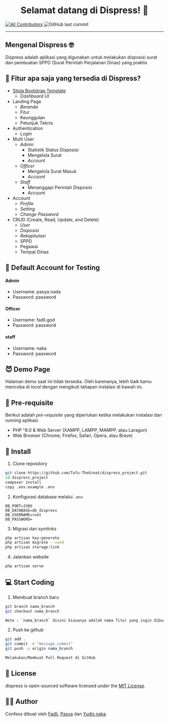 <h1 align="center">Selamat datang di Dispress! 👋</h1>

[![All Contributors](https://img.shields.io/github/contributors/Tofu-TheGreat/dispress_project)](https://github.com/Tofu-TheGreat/dispress_project/graphs/contributors)
![GitHub last commit](https://img.shields.io/github/last-commit/Tofu-TheGreat/dispress_project)

---

<h2 id="tentang">Mengenal Dispress 🤓</h2>

Dispress adalah aplikasi yang digunakan untuk melakukan disposisi surat dan pembuatan SPPD (Surat Perintah Perjalanan Dinas) yang praktis

<h2 id="fitur">🤔 Fitur apa saja yang tersedia di Dispress?</h2>

-   [Stisla Bootstrap Template](https://github.com/stisla/stisla)
    -   <i>Dashboard UI</i>
-   Landing Page
    -   <i>Beranda</i>
    -   Fitur
    -   Keunggulan
    -   Petunjuk Teknis
-   Authentication
    -   <i>Login</i>
-   Multi User
    -   <i>Admin</i>
        -   Statistik Status Disposisi
        -   Mengelola Surat
        -   <i>Account</i>
    -   <i>Officer</i>
        -   Mengelola Surat Masuk
        -   <i>Account</i>
    -   <i>Staff</i>
        -   Menanggapi Perintah Disposisi
        -   <i>Account</i>
-   Account
    -   <i>Profile</i>
    -   <i>Setting</i>
    -   <i>Change Password</i>
-   CRUD (Create, Read, Update, and Delete)
    -   <i>User</i>
    -   <i>Disposisi</i>
    -   <i>Rekapitulasi</i>
    -   SPPD
    -   Pegawai
    -   Tempat Dinas

<h2 id="testing-account">🔏 Default Account for Testing</h2>

#### Admin

-   Username: pasya.nada
-   Password: password

#### Officer

-   Username: fadli.god
-   Password: password

#### staff

-   Username: naka
-   Password: password

<h2 id="demo">😈 Demo Page</h2>

<p>Halaman demo saat ini tidak tersedia. Oleh karenanya, lebih baik kamu mencoba di <i>local</i> dengan mengikuti tahapan instalasi di bawah ini.</p>

<h2 id="syarat">💾 Pre-requisite</h2>

<p>Berikut adalah <i>pre-requisite</i> yang diperlukan ketika melakukan instalasi dan <i>running</i> aplikasi.</p>

-   PHP ^8.0 & Web Server (XAMPP, LAMPP, MAMPP, atau Laragon)
-   Web Browser (Chrome, Firefox, Safari, Opera, atau Brave)

<h2 id="download">🔽 Install</h2>

1. Clone repository

```bash
git clone https://github.com/Tofu-TheGreat/dispress_project.git
cd dispress_project
composer install
copy .env.example .env
```

2. Konfigurasi database melalui `.env`

```
DB_PORT=3306
DB_DATABASE=db_dispress
DB_USERNAME=root
DB_PASSWORD=
```

3. Migrasi dan symlinks

```bash
php artisan key:generate
php artisan migrate --seed
php artisan storage:link
```

4. Jalankan website

```bash
php artisan serve
```

<h2 id="download">💻 Start Coding</h2>

1. Membuat branch baru

```bash
git branch nama_branch
git checkout nama_branch

Note : `nama_branch` disini biasanya adalah nama fitur yang ingin dibuat
```

2. Push ke github

```bash
git add .
git commit -m "message_commit"
git push -u origin nama_branch

Melakukan/Membuat Pull Request di GitHub
```

<h2 id="lisensi">📝 License</h2>

dispress is open-sourced software licensed under the [MIT License](./LICENSE).

<h2 id="pembuat">👯‍♂️ Author</h2>

<p>Confess dibuat oleh <a href="https://instagram.com/fadli.890">Fadli</a>, <a href="https://instagram.com/syapsya_">Pasya</a> dan <a href="https://instagram.com/valdss._">Yudis naka</a>.</p>
